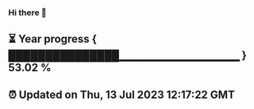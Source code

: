### Hi there 👋
⏳ Year progress { ███████████████▁▁▁▁▁▁▁▁▁▁▁▁▁▁▁ } 53.02 %
---
⏰ Updated on Thu, 13 Jul 2023 12:17:22 GMT
---

